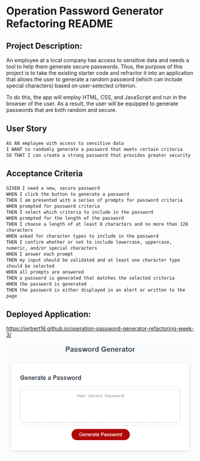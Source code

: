 # Operation Password Generator Refactoring README

## Project Description:

An employee at a local company has access to sensitive data and needs a tool to help them generate secure passwords. Thus, the purpose of this project is to take the existing starter code and refractor it into an application that allows the user to generate a random password (which can include special characters) based on user-selected criterion. 

To do this, the app will employ HTML, CSS, and JavaScript and run in the browser of the user. As a result, the user will be equipped to generate passwords that are both random and secure. 

## User Story

```
AS AN employee with access to sensitive data
I WANT to randomly generate a password that meets certain criteria
SO THAT I can create a strong password that provides greater security
```

## Acceptance Criteria

```
GIVEN I need a new, secure password
WHEN I click the button to generate a password
THEN I am presented with a series of prompts for password criteria
WHEN prompted for password criteria
THEN I select which criteria to include in the password
WHEN prompted for the length of the password
THEN I choose a length of at least 8 characters and no more than 128 characters
WHEN asked for character types to include in the password
THEN I confirm whether or not to include lowercase, uppercase, numeric, and/or special characters
WHEN I answer each prompt
THEN my input should be validated and at least one character type should be selected
WHEN all prompts are answered
THEN a password is generated that matches the selected criteria
WHEN the password is generated
THEN the password is either displayed in an alert or written to the page
```
## Deployed Application:

https://jerbert16.github.io/operation-password-generator-refactoring-week-3/

![Screenshot](./Assets/03-javascript-homework-demo.png)
